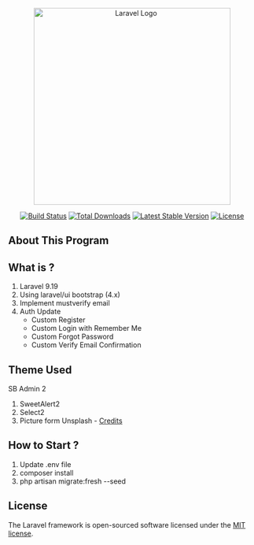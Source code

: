 <p align="center"><a href="https://laravel.com" target="_blank"><img src="https://raw.githubusercontent.com/laravel/art/master/logo-lockup/5%20SVG/2%20CMYK/1%20Full%20Color/laravel-logolockup-cmyk-red.svg" width="400" alt="Laravel Logo"></a></p>

<p align="center">
<a href="https://travis-ci.org/laravel/framework"><img src="https://travis-ci.org/laravel/framework.svg" alt="Build Status"></a>
<a href="https://packagist.org/packages/laravel/framework"><img src="https://img.shields.io/packagist/dt/laravel/framework" alt="Total Downloads"></a>
<a href="https://packagist.org/packages/laravel/framework"><img src="https://img.shields.io/packagist/v/laravel/framework" alt="Latest Stable Version"></a>
<a href="https://packagist.org/packages/laravel/framework"><img src="https://img.shields.io/packagist/l/laravel/framework" alt="License"></a>
</p>

## About This Program

## What is ?

1.  Laravel 9.19
2.  Using laravel/ui bootstrap (4.x)
3.  Implement mustverify email
4.  Auth Update
    - Custom Register
    - Custom Login with Remember Me
    - Custom Forgot Password
    - Custom Verify Email Confirmation

## Theme Used

SB Admin 2

1. SweetAlert2
2. Select2
3. Picture form Unsplash - [Credits](https://unsplash.com/photos/tWbXJ-hE8sQ) 

## How to Start ?

1. Update .env file
2. composer install
3. php artisan migrate:fresh --seed
   
## License

The Laravel framework is open-sourced software licensed under the [MIT license](https://opensource.org/licenses/MIT).
